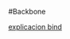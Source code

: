 #Backbone

[explicacion bind](https://blog.bigbinary.com/2011/08/18/understanding-bind-and-bindall-in-backbone.html)